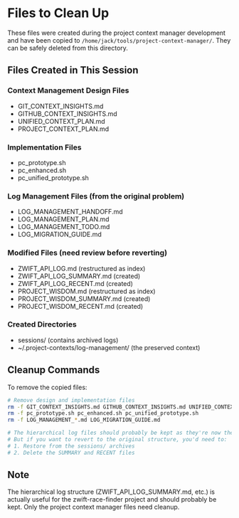 # Files to Clean Up

These files were created during the project context manager development and have been copied to `/home/jack/tools/project-context-manager/`. They can be safely deleted from this directory.

## Files Created in This Session

### Context Management Design Files
- GIT_CONTEXT_INSIGHTS.md
- GITHUB_CONTEXT_INSIGHTS.md
- UNIFIED_CONTEXT_PLAN.md
- PROJECT_CONTEXT_PLAN.md

### Implementation Files
- pc_prototype.sh
- pc_enhanced.sh
- pc_unified_prototype.sh

### Log Management Files (from the original problem)
- LOG_MANAGEMENT_HANDOFF.md
- LOG_MANAGEMENT_PLAN.md
- LOG_MANAGEMENT_TODO.md
- LOG_MIGRATION_GUIDE.md

### Modified Files (need review before reverting)
- ZWIFT_API_LOG.md (restructured as index)
- ZWIFT_API_LOG_SUMMARY.md (created)
- ZWIFT_API_LOG_RECENT.md (created)
- PROJECT_WISDOM.md (restructured as index)
- PROJECT_WISDOM_SUMMARY.md (created)
- PROJECT_WISDOM_RECENT.md (created)

### Created Directories
- sessions/ (contains archived logs)
- ~/.project-contexts/log-management/ (the preserved context)

## Cleanup Commands

To remove the copied files:
```bash
# Remove design and implementation files
rm -f GIT_CONTEXT_INSIGHTS.md GITHUB_CONTEXT_INSIGHTS.md UNIFIED_CONTEXT_PLAN.md PROJECT_CONTEXT_PLAN.md
rm -f pc_prototype.sh pc_enhanced.sh pc_unified_prototype.sh
rm -f LOG_MANAGEMENT_*.md LOG_MIGRATION_GUIDE.md

# The hierarchical log files should probably be kept as they're now the active system
# But if you want to revert to the original structure, you'd need to:
# 1. Restore from the sessions/ archives
# 2. Delete the SUMMARY and RECENT files
```

## Note
The hierarchical log structure (ZWIFT_API_LOG_SUMMARY.md, etc.) is actually useful for the zwift-race-finder project and should probably be kept. Only the project context manager files need cleanup.